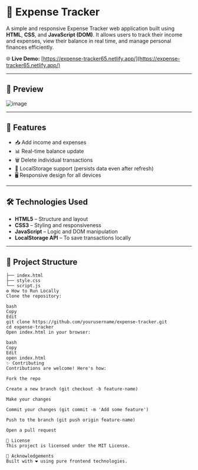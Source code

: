# 💸 Expense Tracker

A simple and responsive Expense Tracker web application built using **HTML**, **CSS**, and **JavaScript (DOM)**. It allows users to track their income and expenses, view their balance in real time, and manage personal finances efficiently.

🌐 **Live Demo:** [https://expense-tracker65.netlify.app/](https://expense-tracker65.netlify.app/)

---

## 📸 Preview

![image](https://github.com/user-attachments/assets/02ccc43c-bf5c-40c6-8d48-cfec2b127045)

---

## 🚀 Features

- 📥 Add income and expenses
- 📊 Real-time balance update
- 🗑️ Delete individual transactions
- 💾 LocalStorage support (persists data even after refresh)
- 🖥️ Responsive design for all devices

---

## 🛠️ Technologies Used

- **HTML5** – Structure and layout
- **CSS3** – Styling and responsiveness
- **JavaScript** – Logic and DOM manipulation
- **LocalStorage API** – To save transactions locally

---

## 📂 Project Structure

```plaintext
├── index.html
├── style.css
└── script.js
⚙️ How to Run Locally
Clone the repository:

bash
Copy
Edit
git clone https://github.com/yourusername/expense-tracker.git
cd expense-tracker
Open index.html in your browser:

bash
Copy
Edit
open index.html
✨ Contributing
Contributions are welcome! Here's how:

Fork the repo

Create a new branch (git checkout -b feature-name)

Make your changes

Commit your changes (git commit -m 'Add some feature')

Push to the branch (git push origin feature-name)

Open a pull request

📃 License
This project is licensed under the MIT License.

🙌 Acknowledgements
Built with ❤️ using pure frontend technologies.
